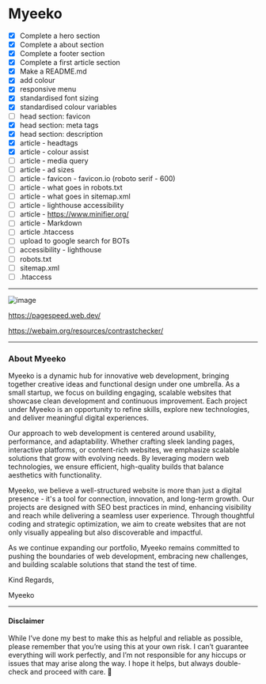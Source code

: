 # Myeeko
- [x] Complete a hero section
- [x] Complete a about section
- [x] Complete a footer section
- [x] Complete a first article section
- [x] Make a README.md
- [x] add colour
- [x] responsive menu
- [x] standardised font sizing
- [x] standardised colour variables
- [ ] head section: favicon
- [x] head section: meta tags
- [x] head section: description
- [x] article - headtags
- [x] article - colour assist
- [ ] article - media query
- [ ] article - ad sizes
- [ ] article - favicon - favicon.io (roboto serif - 600)
- [ ] article - what goes in robots.txt
- [ ] article - what goes in sitemap.xml
- [ ] article - lighthouse accessibility
- [ ] article - https://www.minifier.org/
- [ ] article - Markdown
- [ ] article .htaccess
- [ ] upload to google search for BOTs
- [ ] accessibility - lighthouse
- [ ] robots.txt
- [ ] sitemap.xml
- [ ] .htaccess
---

![image](https://github.com/user-attachments/assets/54ea891c-8de2-4c0a-94b2-cde72423443e)

https://pagespeed.web.dev/

https://webaim.org/resources/contrastchecker/

---

### About Myeeko
Myeeko is a dynamic hub for innovative web development, bringing together creative ideas and functional design under one umbrella. As a small startup, we focus on building engaging, scalable websites that showcase clean development and continuous improvement. Each project under Myeeko is an opportunity to refine skills, explore new technologies, and deliver meaningful digital experiences.

Our approach to web development is centered around usability, performance, and adaptability. Whether crafting sleek landing pages, interactive platforms, or content-rich websites, we emphasize scalable solutions that grow with evolving needs. By leveraging modern web technologies, we ensure efficient, high-quality builds that balance aesthetics with functionality.

Myeeko, we believe a well-structured website is more than just a digital presence - it's a tool for connection, innovation, and long-term growth. Our projects are designed with SEO best practices in mind, enhancing visibility and reach while delivering a seamless user experience. Through thoughtful coding and strategic optimization, we aim to create websites that are not only visually appealing but also discoverable and impactful.

As we continue expanding our portfolio, Myeeko remains committed to pushing the boundaries of web development, embracing new challenges, and building scalable solutions that stand the test of time.

Kind Regards,

Myeeko

---
#### Disclaimer
While I’ve done my best to make this as helpful and reliable as possible, please remember that you’re using this at your own risk. I can’t guarantee everything will work perfectly, and I’m not responsible for any hiccups or issues that may arise along the way. I hope it helps, but always double-check and proceed with care. 🌟
